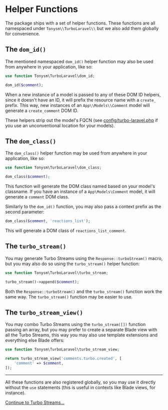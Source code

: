 # Helper Functions

The package ships with a set of helper functions. These functions are all namespaced under `Tonysm\\TurboLaravel\\` but we also add them globally for convenience.

## The `dom_id()`

The mentioned namespaced `dom_id()` helper function may also be used from anywhere in your application, like so:

```php
use function Tonysm\TurboLaravel\dom_id;

dom_id($comment);
```

When a new instance of a model is passed to any of these DOM ID helpers, since it doesn't have an ID, it will prefix the resource name with a `create_` prefix. This way, new instances of an `App\\Models\\Comment` model will generate a `create_comment` DOM ID.

These helpers strip out the model's FQCN (see [config/turbo-laravel.php](https://github.com/tonysm/turbo-laravel/blob/main/config/turbo-laravel.php) if you use an unconventional location for your models).

## The `dom_class()`

The `dom_class()` helper function may be used from anywhere in your application, like so:

```php
use function Tonysm\TurboLaravel\dom_class;

dom_class($comment);
```

This function will generate the DOM class named based on your model's classname. If you have an instance of a `App\Models\Comment` model, it will generate a `comment` DOM class.

Similarly to the `dom_id()` function, you may also pass a context prefix as the second parameter:

```php
dom_class($comment, 'reactions_list');
```

This will generate a DOM class of `reactions_list_comment`.

## The `turbo_stream()`

You may generate Turbo Streams using the `Response::turboStream()` macro, but you may also do so using the `turbo_stream()` helper function:

```php
use function Tonysm\TurboLaravel\turbo_stream;

turbo_stream()->append($comment);
```

Both the `Response::turboStream()` and the `turbo_stream()` function work the same way. The `turbo_stream()` function may be easier to use.

## The `turbo_stream_view()`

You may combo Turbo Streams using the `turbo_stream([])` function passing an array, but you may prefer to create a separate Blade view with all the Turbo Streams, this way you may also use template extensions and everything else Blade offers:

```php
use function Tonysm\TurboLaravel\turbo_stream_view;

return turbo_stream_view('comments.turbo.created', [
    'comment' => $comment,
]);
```

---

All these functions are also registered globally, so you may use it directly without the `use` statements (this is useful in contexts like Blade views, for instance).

[Continue to Turbo Streams...](/docs/{{version}}/turbo-streams)
